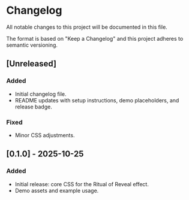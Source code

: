 # Changelog

All notable changes to this project will be documented in this file.

The format is based on "Keep a Changelog" and this project adheres to semantic versioning.

## [Unreleased]

### Added
- Initial changelog file.
- README updates with setup instructions, demo placeholders, and release badge.

### Fixed
- Minor CSS adjustments.

## [0.1.0] - 2025-10-25
### Added
- Initial release: core CSS for the Ritual of Reveal effect.
- Demo assets and example usage.
